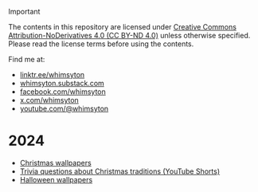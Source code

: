 > [!IMPORTANT]
> The contents in this repository are licensed under
> [Creative Commons Attribution-NoDerivatives 4.0 (CC BY-ND 4.0)](https://creativecommons.org/licenses/by-nd/4.0/)
> unless otherwise specified. Please read the license terms before using the contents.

Find me at:
* [linktr.ee/whimsyton](https://linktr.ee/whimsyton)
* [whimsyton.substack.com](https://whimsyton.substack.com)
* [facebook.com/whimsyton](https://facebook.com/whimsyton)
* [x.com/whimsyton](https://x.com/whimsyton)
* [youtube.com/@whimsyton](https://youtube.com/@whimsyton)

# 2024
* [Christmas wallpapers](christmas-2024/README.md)
* [Trivia questions about Christmas traditions (YouTube Shorts)](https://youtube.com/playlist?list=PLsTYYExEV8TkO0lOtDyU5nMRb-hQHzkIq&si=XkZe_R4vzGmW1wUN)
* [Halloween wallpapers](halloween-2024/README.md)
